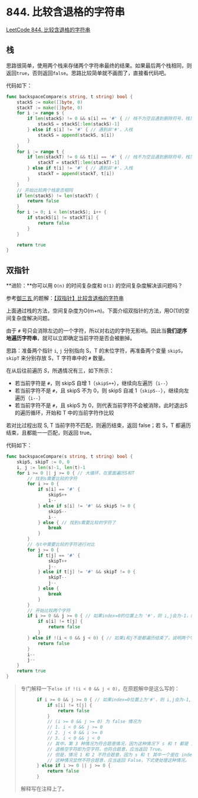# 844. 比较含退格的字符串

[LeetCode 844. 比较含退格的字符串](https://leetcode.cn/problems/backspace-string-compare/)

## 栈

思路很简单，使用两个栈来存储两个字符串最终的结果。如果最后两个栈相同，则返回`true`，否则返回`false`。思路比较简单就不画图了，直接看代码吧。

代码如下：

```go
func backspaceCompare(s string, t string) bool {
	stackS := make([]byte, 0)
	stackT := make([]byte, 0)
	for i := range s {
		if len(stackS) != 0 && s[i] == '#' { // 栈不为空且遇到删除符号，栈顶元素出栈
			stackS = stackS[:len(stackS)-1]
		} else if s[i] != '#' { // 遇到非'#'，入栈
			stackS = append(stackS, s[i])
		}
	}
	for i := range t {
		if len(stackT) != 0 && t[i] == '#' { // 栈不为空且遇到删除符号，栈顶元素出栈
			stackT = stackT[:len(stackT)-1]
		} else if t[i] != '#' { // 遇到非'#'，入栈
			stackT = append(stackT, t[i])
		}
	}
	// 开始比较两个栈是否相同
	if len(stackS) != len(stackT) {
		return false
	}
	for i := 0; i < len(stackS); i++ {
		if stackS[i] != stackT[i] {
			return false
		}
	}

	return true
}
```

## 双指针

**进阶：**你可以用 `O(n)` 的时间复杂度和 `O(1)` 的空间复杂度解决该问题吗？

参考[御三五 ](https://leetcode.cn/u/demigodliu/)的题解：[【双指针】比较含退格的字符串](https://leetcode.cn/problems/backspace-string-compare/solution/shuang-zhi-zhen-bi-jiao-han-tui-ge-de-zi-8fn8/)

上面通过栈的方法，空间复杂度为O(m+n)。下面介绍双指针的方法，用O(1)的空间复杂度解决问题。

由于 `#` 号只会消除左边的一个字符，所以对右边的字符无影响。因此当**我们逆序地遍历字符串**，就可以立即确定当前字符是否会被删掉。

思路：准备两个指针 `i`, `j` 分别指向 S，T 的末位字符，再准备两个变量 `skipS`，`skipT` 来分别存放 S，T 字符串中的 `#` 数量。

在从后往前遍历 *S*，所遇情况有三，如下所示：

- 若当前字符是 `#`，则 skipS 自增 1（`skipS++`），继续向左遍历（`i--`）
- 若当前字符不是 `#`，且 skipS 不为 0，则 skipS 自减 1（`skipS--`），继续向左遍历（`i--`）
- 若当前字符不是 `#`，且 skipS 为 0，则代表当前字符不会被消除，此时退出S的遍历循环，开始和 T 中的当前字符作比较

若对比过程出现 S, T 当前字符不匹配，则遍历结束，返回 false；若 S，T 都遍历结束，且都能一一匹配，则返回 true。

代码如下：

```go
func backspaceCompare(s string, t string) bool {
	skipS, skipT := 0, 0
	i, j := len(s)-1, len(t)-1
	for i >= 0 || j >= 0 { // 大循环，在里面遍历S和T
		// 找到s需要比较的字符
		for i >= 0 {
			if s[i] == '#' {
				skipS++
				i--
			} else if s[i] != '#' && skipS != 0 {
				skipS--
				i--
			} else { // 找到s需要比较的字符了
				break
			}
		}
		// 与t中需要比较的字符进行对比
		for j >= 0 {
			if t[j] == '#' {
				skipT++
				j--
			} else if t[j] != '#' && skipT != 0 {
				skipT--
				j--
			} else {
				break
			}
		}
		// 开始比较两个字符
		if i >= 0 && j >= 0 { // 如果index=0的位置上为 '#'，则 i,j会为-1，随意要判断一下
			if s[i] != t[j] {
				return false
			}
		} else if !(i < 0 && j < 0) { // 如果i和j不是都遍历结束了，说明两个字符串中其中一个有待比较的字符而另一个已经遍历结束了，返回false
			return false
		}
		i--
		j--
	}
	return true
}
```

> 专门解释一下`else if !(i < 0 && j < 0)`，在原题解中是这么写的：
>
> ```go
> 		if i >= 0 && j >= 0 { // 如果index=0位置上为'#'，则 i,j会为-1,而index=-1的情况应当处理。
> 			if s[i] != t[j] {
> 				return false
> 			}
> 			// (i >= 0 && j >= 0) 为 false 情况为
> 			// 1. i < 0 && j >= 0
> 			// 2. j < 0 && i >= 0
> 			// 3. i < 0 && j < 0
> 			// 其中，第 3 种情况为符合题意情况，因为这种情况下 s 和 t 都是 index = 0 的位置为 '#' 而这种情况下
> 			// 退格空字符即为空字符，也符合题意，应当返回 True。
> 			// 但是，情况 1 和 2 不符合题意，因为 s 和 t 其中一个是在 index >= 0 处找到了待比较字符，另一个没有找到
> 			// 这种情况显然不符合题意，应当返回 False，下式便处理这种情况。
> 		} else if i >= 0 || j >= 0 {
> 			return false
> 		}
> ```
>
> 解释写在注释上了。














